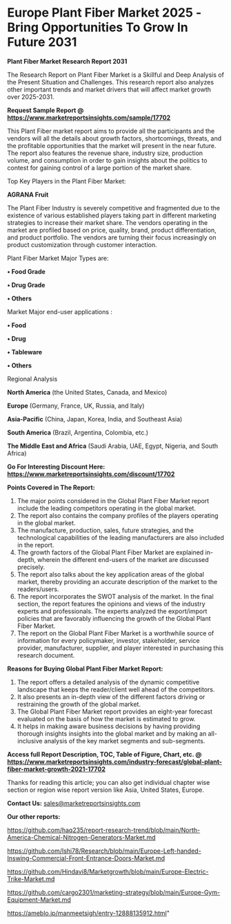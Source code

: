  # Europe Plant Fiber Market 2025 -Bring Opportunities To Grow In Future 2031

<strong>Plant Fiber Market Research Report 2031</strong>

The Research Report on Plant Fiber Market is a Skillful and Deep Analysis of the Present Situation and Challenges. This research report also analyzes other important trends and market drivers that will affect market growth over 2025-2031.

<strong>Request Sample Report @ <a href=https://www.marketreportsinsights.com/sample/17702>https://www.marketreportsinsights.com/sample/17702</a></strong>

This Plant Fiber market report aims to provide all the participants and the vendors will all the details about growth factors, shortcomings, threats, and the profitable opportunities that the market will present in the near future. The report also features the revenue share, industry size, production volume, and consumption in order to gain insights about the politics to contest for gaining control of a large portion of the market share.

Top Key Players in the Plant Fiber Market:

<strong>AGRANA Fruit</strong>

The Plant Fiber Industry is severely competitive and fragmented due to the existence of various established players taking part in different marketing strategies to increase their market share. The vendors operating in the market are profiled based on price, quality, brand, product differentiation, and product portfolio. The vendors are turning their focus increasingly on product customization through customer interaction.

Plant Fiber Market Major Types are:

<strong>• Food Grade

• Drug Grade

• Others</strong>

Market Major end-user applications :

<strong>• Food

• Drug

• Tableware

• Others</strong>

Regional Analysis

</u><strong><b>North America</b></strong> (the United States, Canada, and Mexico)

<strong><b>Europe </b></strong>(Germany, France, UK, Russia, and Italy)

<strong><b>Asia-Pacific</b></strong> (China, Japan, Korea, India, and Southeast Asia)

<strong><b>South America</b></strong> (Brazil, Argentina, Colombia, etc.)

<strong><b>The Middle East and Africa</b></strong> (Saudi Arabia, UAE, Egypt, Nigeria, and South Africa)

<strong>Go For Interesting Discount Here: <a href=https://www.marketreportsinsights.com/discount/17702>https://www.marketreportsinsights.com/discount/17702</a></strong>

<strong>Points Covered in The Report:</strong>
<ol>
  <li>The major points considered in the Global Plant Fiber Market report include the leading competitors operating in the global market.</li>
  <li>The report also contains the company profiles of the players operating in the global market.</li>
  <li>The manufacture, production, sales, future strategies, and the technological capabilities of the leading manufacturers are also included in the report.</li>
  <li>The growth factors of the Global Plant Fiber Market are explained in-depth, wherein the different end-users of the market are discussed precisely.</li>
  <li>The report also talks about the key application areas of the global market, thereby providing an accurate description of the market to the readers/users.</li>
  <li>The report incorporates the SWOT analysis of the market. In the final section, the report features the opinions and views of the industry experts and professionals. The experts analyzed the export/import policies that are favorably influencing the growth of the Global Plant Fiber Market.</li>
  <li>The report on the Global Plant Fiber Market is a worthwhile source of information for every policymaker, investor, stakeholder, service provider, manufacturer, supplier, and player interested in purchasing this research document.</li>
</ol>
<strong>Reasons for Buying Global Plant Fiber Market Report:</strong>

<ol>
  <li>The report offers a detailed analysis of the dynamic competitive landscape that keeps the reader/client well ahead of the competitors.</li>
  <li>It also presents an in-depth view of the different factors driving or restraining the growth of the global market.</li>
  <li>The Global Plant Fiber Market report provides an eight-year forecast evaluated on the basis of how the market is estimated to grow.</li>
  <li>It helps in making aware business decisions by having providing thorough insights insights into the global market and by making an all-inclusive analysis of the key market segments and sub-segments.</li>
</ol>
<strong>Access full Report Description, TOC, Table of Figure, Chart, etc. @ <a href=https://www.marketreportsinsights.com/industry-forecast/global-plant-fiber-market-growth-2021-17702>https://www.marketreportsinsights.com/industry-forecast/global-plant-fiber-market-growth-2021-17702</a></strong>


Thanks for reading this article; you can also get individual chapter wise section or region wise report version like Asia, United States, Europe.

<strong>Contact Us:</strong>
sales@marketreportsinsights.com

<strong>Our other reports:</strong>

<a href=https://github.com/haq235/report-research-trend/blob/main/North-America-Chemical-Nitrogen-Generators-Market.md>https://github.com/haq235/report-research-trend/blob/main/North-America-Chemical-Nitrogen-Generators-Market.md</a>

<a href=https://github.com/Ishi78/Research/blob/main/Europe-Left-handed-Inswing-Commercial-Front-Entrance-Doors-Market.md>https://github.com/Ishi78/Research/blob/main/Europe-Left-handed-Inswing-Commercial-Front-Entrance-Doors-Market.md</a>

<a href=https://github.com/Hindavi8/Marketgrowth/blob/main/Europe-Electric-Trike-Market.md>https://github.com/Hindavi8/Marketgrowth/blob/main/Europe-Electric-Trike-Market.md</a>

<a href=https://github.com/cargo2301/marketing-strategy/blob/main/Europe-Gym-Equipment-Market.md>https://github.com/cargo2301/marketing-strategy/blob/main/Europe-Gym-Equipment-Market.md</a>

<a href=https://ameblo.jp/manmeetsigh/entry-12888135912.html>https://ameblo.jp/manmeetsigh/entry-12888135912.html</a>"
